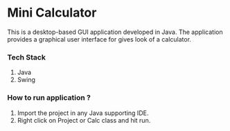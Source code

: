 # Mini Calculator

This is a desktop-based GUI application developed in Java. The application provides a graphical user interface for gives look of a calculator.

### Tech Stack

1. Java
2. Swing

### How to run application ?

1. Import the project in any Java supporting IDE.
2. Right click on Project or Calc class and hit run.  

